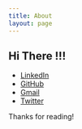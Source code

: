 ```yaml
---
title: About
layout: page
---
```


## Hi There !!!

* [LinkedIn](https://www.linkedin.com/in/soumyakbhattacharyya)
* [GitHub](https://github.com/soumyakbhattacharyya)
* [Gmail](mailto:bhattacharyya.soumyak@gmail.com)
* [Twitter](@soumyak_)

Thanks for reading!
